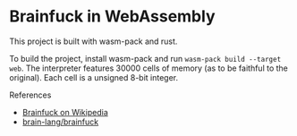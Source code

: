 # Brainfuck in WebAssembly

This project is built with wasm-pack and rust. 

To build the project, install wasm-pack and run `wasm-pack build --target web`.
The interpreter features 30000 cells of memory (as to be faithful to the original). Each cell is a unsigned 8-bit integer.

References
- [Brainfuck on Wikipedia](https://en.wikipedia.org/wiki/Brainfuck)
- [brain-lang/brainfuck](https://github.com/brain-lang/brainfuck)
